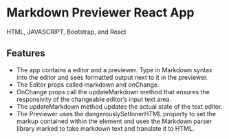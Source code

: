 # Markdown Previewer React App
HTML, JAVASCRIPT, Bootstrap, and React

## Features
* The app contains a editor and a previewer. Type in Markdown syntax into the editor and sees formatted output next to it in the previewer.
* The Editor props called markdown and onChange.
* OnChange props call the updateMarkdown method that ensures the responsivity of the changeable editor’s input text area.
* The updateMarkdown method updates the actual state of the text editor.
* The Previewer uses the dangerouslySetInnerHTML property to set the markup contained within the element and uses the Markdown parser library marked to take markdown text and translate it to HTML.


